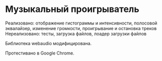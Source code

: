 Музыкальный проигрыватель
=======

Реализовано: отображение гистограммы и интенсивности, полосовой эквалайзер, изменение громкости, проигрывание и остановка треков
Нереализовано: тесты, загрузка файлов, лоадер загрузки файлов

Библиотека webaudio модифицирована.

Протестивано в Google Chrome.